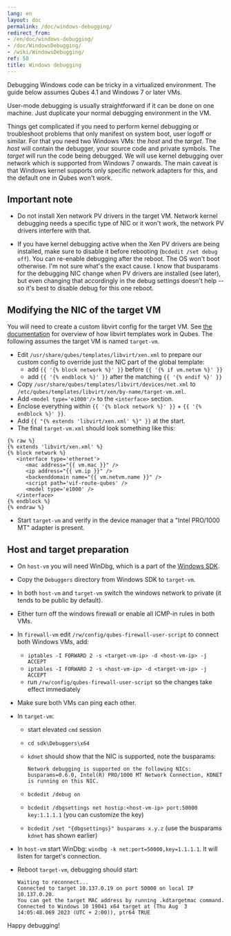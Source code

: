 ```yaml
---
lang: en
layout: doc
permalink: /doc/windows-debugging/
redirect_from:
- /en/doc/windows-debugging/
- /doc/WindowsDebugging/
- /wiki/WindowsDebugging/
ref: 50
title: Windows debugging
---
```


Debugging Windows code can be tricky in a virtualized environment. The guide below assumes Qubes 4.1 and Windows 7 or later VMs.

User-mode debugging is usually straightforward if it can be done on one machine. Just duplicate your normal debugging environment in the VM.

Things get complicated if you need to perform kernel debugging or troubleshoot problems that only manifest on system boot, user logoff or similar. For that you need two Windows VMs: the *host* and the *target*. The *host* will contain the debugger, your source code and private symbols. The *target* will run the code being debugged. We will use kernel debugging over network which is supported from Windows 7 onwards. The main caveat is that Windows kernel supports only specific network adapters for this, and the default one in Qubes won't work.

## Important note

- Do not install Xen network PV drivers in the target VM. Network kernel debugging needs a specific type of NIC or it won't work, the network PV drivers interfere with that.

- If you have kernel debugging active when the Xen PV drivers are being installed, make sure to disable it before rebooting (`bcdedit /set debug off`). You can re-enable debugging after the reboot. The OS won't boot otherwise. I'm not sure what's the exact cause. I know that busparams for the debugging NIC change when PV drivers are installed (see later), but even changing that accordingly in the debug settings doesn't help -- so it's best to disable debug for this one reboot.

## Modifying the NIC of the target VM

You will need to create a custom libvirt config for the target VM. See [the documentation](https://dev.qubes-os.org/projects/core-admin/en/latest/libvirt.html) for overview of how libvirt templates work in Qubes. The following assumes the target VM is named `target-vm`.

- Edit `/usr/share/qubes/templates/libvirt/xen.xml` to prepare our custom config to override just the NIC part of the global template:
  - add `{{ '{% block network %}' }}` before `{{ '{% if vm.netvm %}' }}`
  - add `{{ '{% endblock %}' }}` after the matching `{{ '{% endif %}' }}`
- Copy `/usr/share/qubes/templates/libvirt/devices/net.xml` to `/etc/qubes/templates/libvirt/xen/by-name/target-vm.xml`.
- Add `<model type='e1000'/>` to the `<interface>` section.
- Enclose everything within `{{ '{% block network %}' }}` + `{{ '{% endblock %}' }}`.
- Add `{{ "{% extends 'libvirt/xen.xml' %}" }}` at the start.
- The final `target-vm.xml` should look something like this:

~~~
{% raw %}
{% extends 'libvirt/xen.xml' %}
{% block network %}
   <interface type='ethernet'>
      <mac address="{{ vm.mac }}" />
      <ip address="{{ vm.ip }}" />
      <backenddomain name="{{ vm.netvm.name }}" />
      <script path='vif-route-qubes' />
      <model type='e1000' />
   </interface>
{% endblock %}
{% endraw %}
~~~

- Start `target-vm` and verify in the device manager that a "Intel PRO/1000 MT" adapter is present.

## Host and target preparation

- On `host-vm` you will need WinDbg, which is a part of the [Windows SDK](https://developer.microsoft.com/en-us/windows/downloads/windows-sdk/).
- Copy the `Debuggers` directory from Windows SDK to `target-vm`.
- In both `host-vm` and `target-vm` switch the windows network to private (it tends to be public by default).
- Either turn off the windows firewall or enable all ICMP-in rules in both VMs.
- In `firewall-vm` edit `/rw/config/qubes-firewall-user-script` to connect both Windows VMs, add:
  - `iptables -I FORWARD 2 -s <target-vm-ip> -d <host-vm-ip> -j ACCEPT`
  - `iptables -I FORWARD 2 -s <host-vm-ip> -d <target-vm-ip> -j ACCEPT`
  - run `/rw/config/qubes-firewall-user-script` so the changes take effect immediately
- Make sure both VMs can ping each other.
- In `target-vm`:
  - start elevated `cmd` session
  - `cd sdk\Debuggers\x64`
  - `kdnet` should show that the NIC is supported, note the busparams:

    ~~~
    Network debugging is supported on the following NICs:
    busparams=0.6.0, Intel(R) PRO/1000 MT Network Connection, KDNET is running on this NIC.
    ~~~

  - `bcdedit /debug on`
  - `bcdedit /dbgsettings net hostip:<host-vm-ip> port:50000 key:1.1.1.1` (you can customize the key)
  - `bcdedit /set "{dbgsettings}" busparams x.y.z` (use the busparams `kdnet` has shown earlier)
- In `host-vm` start WinDbg: `windbg -k net:port=50000,key=1.1.1.1`. It will listen for target's connection.
- Reboot `target-vm`, debugging should start:

    ~~~
    Waiting to reconnect...
    Connected to target 10.137.0.19 on port 50000 on local IP 10.137.0.20.
    You can get the target MAC address by running .kdtargetmac command.
    Connected to Windows 10 19041 x64 target at (Thu Aug  3 14:05:48.069 2023 (UTC + 2:00)), ptr64 TRUE
    ~~~

Happy debugging!

